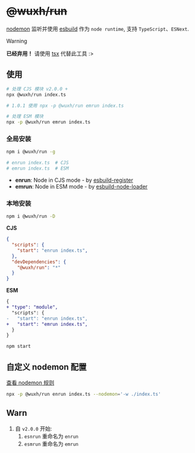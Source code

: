 # ~~@wuxh/run~~

[nodemon](https://nodemon.io/) 监听并使用 [esbuild](https://esbuild.github.io/) 作为 `node runtime`, 支持 `TypeScript`、`ESNext`.

> [!WARNING]
> **已经弃用！** 请使用 [tsx](https://github.com/privatenumber/tsx/) 代替此工具 :>

## 使用

```bash
# 处理 CJS 模块 v2.0.0 +
npx @wuxh/run index.ts

# 1.0.1 使用 npx -p @wuxh/run emrun index.ts

# 处理 ESM 模块
npx -p @wuxh/run emrun index.ts
```

### 全局安装

```bash
npm i @wuxh/run -g

# enrun index.ts  # CJS
# emrun index.ts  # ESM
```

+ **enrun**: Node in CJS mode - by [esbuild-register](https://github.com/egoist/esbuild-register)
+ **emrun**: Node in ESM mode - by [esbuild-node-loader](https://github.com/antfu/esbuild-node-loader)

### 本地安装

```bash
npm i @wuxh/run -D
```

**CJS**

```json
{
  "scripts": {
    "start": "enrun index.ts",
  },
  "devDependencies": {
    "@wuxh/run": "*"
  }
}
```

**ESM**

```diff
{
+ "type": "module", 
  "scripts": {
-   "start": "enrun index.ts",
+   "start": "emrun index.ts",
  }
}
```

```bash
npm start
```

## 自定义 nodemon 配置

[查看 nodemon 规则](https://github.com/remy/nodemon/blob/main/doc/cli/config.txt#L2-L11)

```bash
npx -p @wuxh/run enrun index.ts --nodemon='-w ./index.ts'
```

## Warn

1. 自 `v2.0.0` 开始:
   1. `esnrun` 重命名为 `enrun`
   2. `esmrun` 重命名为 `emrun`
